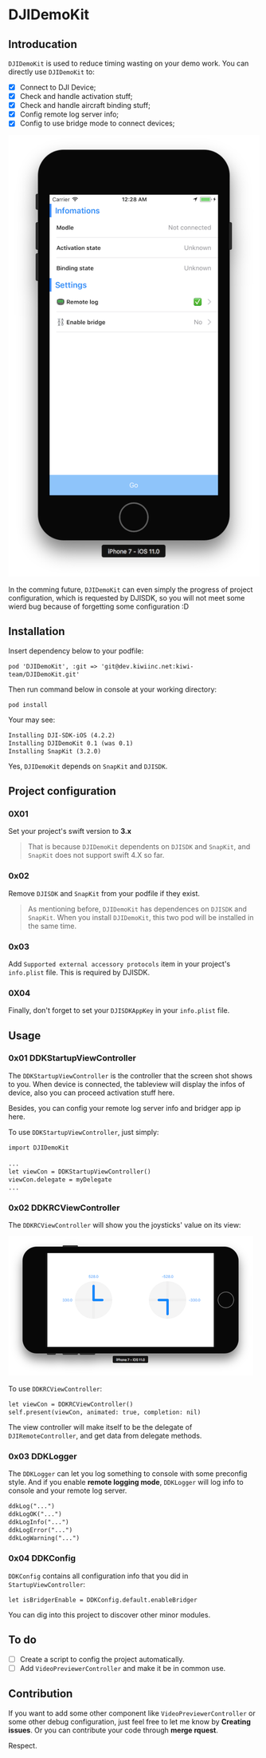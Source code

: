 # DJIDemoKit

## Introducation

`DJIDemoKit` is used to reduce timing wasting on your demo work. You can directly use `DJIDemoKit` to:

* [x] Connect to DJI Device;
* [x] Check and handle activation stuff;
* [x] Check and handle aircraft binding stuff;
* [x] Config remote log server info;
* [x] Config to use bridge mode to connect devices;

![image](./_readme_resource/start_up.png)

In the comming future, `DJIDemoKit` can even simply the progress of project configuration, which is requested by DJISDK, so you will not meet some wierd bug because of forgetting some configuration :D

## Installation

Insert dependency below to your podfile:

```
pod 'DJIDemoKit', :git => 'git@dev.kiwiinc.net:kiwi-team/DJIDemoKit.git'
```

Then run command below in console at your working directory:

```
pod install
```

Your may see:

```
Installing DJI-SDK-iOS (4.2.2)
Installing DJIDemoKit 0.1 (was 0.1)
Installing SnapKit (3.2.0)
```

Yes, `DJIDemoKit` depends on `SnapKit` and `DJISDK`.

## Project configuration

### 0X01

Set your project's swift version to **3.x**

> That is because `DJIDemoKit` dependents on `DJISDK` and `SnapKit`, and `SnapKit` does not support swift 4.X so far.

### 0x02

Remove `DJISDK` and `SnapKit` from your podfile if they exist.

> As mentioning before, `DJIDemoKit` has dependences on `DJISDK` and `SnapKit`. When you install `DJIDemoKit`, this two pod will be installed in the same time.

### 0x03

Add `Supported external accessory protocols` item in your project's `info.plist` file. This is required by DJISDK.

### 0X04

Finally, don't forget to set your `DJISDKAppKey` in your `info.plist` file.

## Usage

### 0x01 DDKStartupViewController

The `DDKStartupViewController` is the controller that the screen shot shows to you. When device is connected, the tableview will display the infos of device, also you can proceed activation stuff here.

Besides, you can config your remote log server info and bridger app ip here.

To use `DDKStartupViewController`, just simply:

```
import DJIDemoKit

...
let viewCon = DDKStartupViewController()
viewCon.delegate = myDelegate
...
```

### 0x02 DDKRCViewController

The `DDKRCViewController` will show you the joysticks' value on its view:

![image](./_readme_resource/rc_view_controller.png)

To use `DDKRCViewController`:

```
let viewCon = DDKRCViewController()
self.present(viewCon, animated: true, completion: nil)
```

The view controller will make itself to be the delegate of `DJIRemoteController`, and get data from delegate methods.

### 0x03 DDKLogger

The `DDKLogger` can let you log something to console with some preconfig style. And if you enable **remote logging mode**, `DDKLogger` will log info to console and your remote log server.

```
ddkLog("...")
ddkLogOK("...")
ddkLogInfo("...")
ddkLogError("...")
ddkLogWarning("...")
```

### 0x04 DDKConfig

`DDKConfig` contains all configuration info that you did in `StartupViewController`:

```
let isBridgerEnable = DDKConfig.default.enableBridger
```

You can dig into this project to discover other minor modules.

## To do

* [ ] Create a script to config the project automatically.
* [ ] Add `VideoPreviewerController` and make it be in common use.

## Contribution

If you want to add some other component like `VideoPreviewerController` or some other debug configuration, just feel free to let me know by **Creating issues**. Or you can contribute your code through **merge rquest**.

Respect.